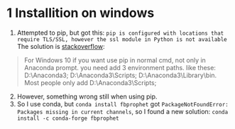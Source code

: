 # 1 Installition on windows
1. Attempted to pip, but got this:
  `pip is configured with locations that require TLS/SSL, however the ssl module in Python is not available`
  The solution is [stackoverflow](https://stackoverflow.com/questions/45954528/pip-is-configured-with-locations-that-require-tls-ssl-however-the-ssl-module-in):
  > For Windows 10 if you want use pip in normal cmd, not only in Anaconda prompt. you need add 3 environment paths. like these: D:\Anaconda3; D:\Anaconda3\Scripts; D:\Anaconda3\Library\bin. Most people only add D:\Anaconda3\Scripts;
2. However, something wrong still when using pip.
3. So I use conda, but `conda install fbprophet` got `PackageNotFoundError: Packages missing in current channels`, so I found a new solution: `conda install -c conda-forge fbprophet`
